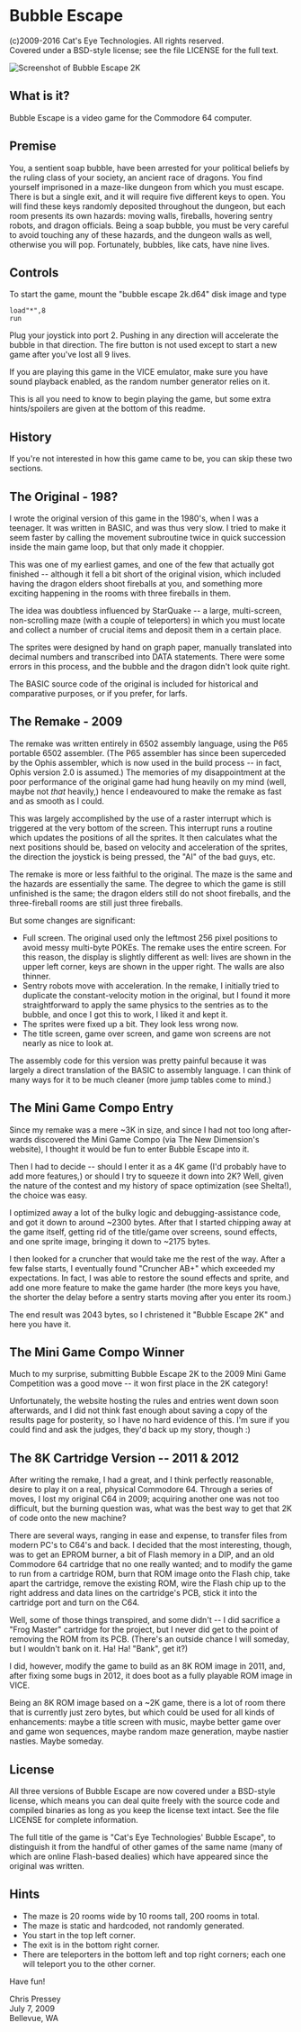 Bubble Escape
=============

(c)2009-2016 Cat's Eye Technologies.  All rights reserved.  
Covered under a BSD-style license; see the file LICENSE for the full text.

![Screenshot of Bubble Escape 2K](https://raw.github.com/catseye/Bubble-Escape/master/images/bubble%20escape%202k.png)

What is it?
-----------

Bubble Escape is a video game for the Commodore 64 computer.

Premise
-------

You, a sentient soap bubble, have been arrested for your political beliefs
by the ruling class of your society, an ancient race of dragons.  You find
yourself imprisoned in a maze-like dungeon from which you must escape.
There is but a single exit, and it will require five different keys to open.
You will find these keys randomly deposited throughout the dungeon, but each
room presents its own hazards: moving walls, fireballs, hovering sentry
robots, and dragon officials.  Being a soap bubble, you must be very careful
to avoid touching any of these hazards, and the dungeon walls as well,
otherwise you will pop.  Fortunately, bubbles, like cats, have nine lives.

Controls
--------

To start the game, mount the "bubble escape 2k.d64" disk image and type

    load"*",8
    run

Plug your joystick into port 2.  Pushing in any direction will accelerate
the bubble in that direction.  The fire button is not used except to start
a new game after you've lost all 9 lives.

If you are playing this game in the VICE emulator, make sure you have sound
playback enabled, as the random number generator relies on it.

This is all you need to know to begin playing the game, but some extra
hints/spoilers are given at the bottom of this readme.

History
-------

If you're not interested in how this game came to be, you can skip these
two sections.

The Original - 198?
-------------------

I wrote the original version of this game in the 1980's, when I was a
teenager.  It was written in BASIC, and was thus very slow.  I tried to
make it seem faster by calling the movement subroutine twice in quick
succession inside the main game loop, but that only made it choppier.

This was one of my earliest games, and one of the few that actually got
finished -- although it fell a bit short of the original vision, which
included having the dragon elders shoot fireballs at you, and something
more exciting happening in the rooms with three fireballs in them.

The idea was doubtless influenced by StarQuake -- a large, multi-screen,
non-scrolling maze (with a couple of teleporters) in which you must locate
and collect a number of crucial items and deposit them in a certain place.

The sprites were designed by hand on graph paper, manually translated into
decimal numbers and transcribed into DATA statements.  There were some
errors in this process, and the bubble and the dragon didn't look quite
right.

The BASIC source code of the original is included for historical and
comparative purposes, or if you prefer, for larfs.

The Remake - 2009
-----------------

The remake was written entirely in 6502 assembly language, using the P65
portable 6502 assembler.  (The P65 assembler has since been superceded by
the Ophis assembler, which is now used in the build process -- in fact,
Ophis version 2.0 is assumed.)  The memories of my disappointment at the
poor performance of the original game had hung heavily on my mind (well,
maybe not *that* heavily,) hence I endeavoured to make the remake as fast
and as smooth as I could.

This was largely accomplished by the use of a raster interrupt which is
triggered at the very bottom of the screen.  This interrupt runs a routine
which updates the positions of all the sprites.  It then calculates what the
next positions should be, based on velocity and acceleration of the sprites,
the direction the joystick is being pressed, the "AI" of the bad guys, etc.

The remake is more or less faithful to the original.  The maze is the same
and the hazards are essentially the same.  The degree to which the game is
still unfinished is the same; the dragon elders still do not shoot
fireballs, and the three-fireball rooms are still just three fireballs.

But some changes are significant:

* Full screen.  The original used only the leftmost 256 pixel positions to
  avoid messy multi-byte POKEs.  The remake uses the entire screen.  For this
  reason, the display is slightly different as well: lives are shown in the
  upper left corner, keys are shown in the upper right.  The walls are also
  thinner.
* Sentry robots move with acceleration.  In the remake, I initially tried to
  duplicate the constant-velocity motion in the original, but I found it more
  straightforward to apply the same physics to the sentries as to the bubble,
  and once I got this to work, I liked it and kept it.
* The sprites were fixed up a bit.  They look less wrong now.
* The title screen, game over screen, and game won screens are not nearly
  as nice to look at.

The assembly code for this version was pretty painful because it was largely
a direct translation of the BASIC to assembly language.  I can think of many
ways for it to be much cleaner (more jump tables come to mind.)

The Mini Game Compo Entry
-------------------------

Since my remake was a mere ~3K in size, and since I had not too long after-
wards discovered the Mini Game Compo (via The New Dimension's website), I
thought it would be fun to enter Bubble Escape into it.

Then I had to decide -- should I enter it as a 4K game (I'd probably have
to add more features,) or should I try to squeeze it down into 2K?  Well,
given the nature of the contest and my history of space optimization (see
Shelta!), the choice was easy.

I optimized away a lot of the bulky logic and debugging-assistance code, and
got it down to around ~2300 bytes.  After that I started chipping away at
the game itself, getting rid of the title/game over screens, sound effects,
and one sprite image, bringing it down to ~2175 bytes.

I then looked for a cruncher that would take me the rest of the way.  After
a few false starts, I eventually found "Cruncher AB+" which exceeded my
expectations.  In fact, I was able to restore the sound effects and sprite,
and add one more feature to make the game harder (the more keys you have,
the shorter the delay before a sentry starts moving after you enter its
room.)

The end result was 2043 bytes, so I christened it "Bubble Escape 2K" and
here you have it.

The Mini Game Compo Winner
--------------------------

Much to my surprise, submitting Bubble Escape 2K to the 2009 Mini Game
Competition was a good move -- it won first place in the 2K category!

Unfortunately, the website hosting the rules and entries went down soon
afterwards, and I did not think fast enough about saving a copy of the
results page for posterity, so I have no hard evidence of this.  I'm sure
if you could find and ask the judges, they'd back up my story, though :)

The 8K Cartridge Version -- 2011 & 2012
---------------------------------------

After writing the remake, I had a great, and I think perfectly reasonable,
desire to play it on a real, physical Commodore 64.  Through a series of
moves, I lost my original C64 in 2009; acquiring another one was not too
difficult, but the burning question was, what was the best way to get that
2K of code onto the new machine?

There are several ways, ranging in ease and expense, to transfer files from
modern PC's to C64's and back.  I decided that the most interesting, though,
was to get an EPROM burner, a bit of Flash memory in a DIP, and an old
Commodore 64 cartridge that no one really wanted; and to modify the game to
run from a cartridge ROM, burn that ROM image onto the Flash chip, take apart
the cartridge, remove the existing ROM, wire the Flash chip up to the right
address and data lines on the cartridge's PCB, stick it into the cartridge
port and turn on the C64.

Well, some of those things transpired, and some didn't -- I did sacrifice a
"Frog Master" cartridge for the project, but I never did get to the point of
removing the ROM from its PCB.  (There's an outside chance I will someday,
but I wouldn't bank on it.  Ha!  Ha!  "Bank", get it?)

I did, however, modify the game to build as an 8K ROM image in 2011, and,
after fixing some bugs in 2012, it does boot as a fully playable ROM image
in VICE.

Being an 8K ROM image based on a ~2K game, there is a lot of room there
that is currently just zero bytes, but which could be used for all kinds of
enhancements: maybe a title screen with music, maybe better game over and
game won sequences, maybe random maze generation, maybe nastier nasties.
Maybe someday.

License
-------

All three versions of Bubble Escape are now covered under a BSD-style
license, which means you can deal quite freely with the source code and
compiled binaries as long as you keep the license text intact.  See the
file LICENSE for complete information.

The full title of the game is "Cat's Eye Technologies' Bubble Escape", to
distinguish it from the handful of other games of the same name (many of
which are online Flash-based dealies) which have appeared since the
original was written.

Hints
-----

* The maze is 20 rooms wide by 10 rooms tall, 200 rooms in total.
* The maze is static and hardcoded, not randomly generated.
* You start in the top left corner.
* The exit is in the bottom right corner.
* There are teleporters in the bottom left and top right corners; each one
  will teleport you to the other corner.

Have fun!

Chris Pressey  
July 7, 2009  
Bellevue, WA
